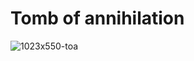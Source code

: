 # Tomb of annihilation

![1023x550-toa](https://user-images.githubusercontent.com/45998039/182165679-a7e3a836-2259-478b-9bb7-876565bcd635.jpeg)

